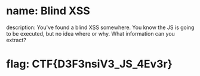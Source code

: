 # name: Blind XSS
description: You've found a blind XSS somewhere. You know the JS is going to be executed, but no idea where or why. What information can you extract?
# flag: CTF{D3F3nsiV3_JS_4Ev3r}